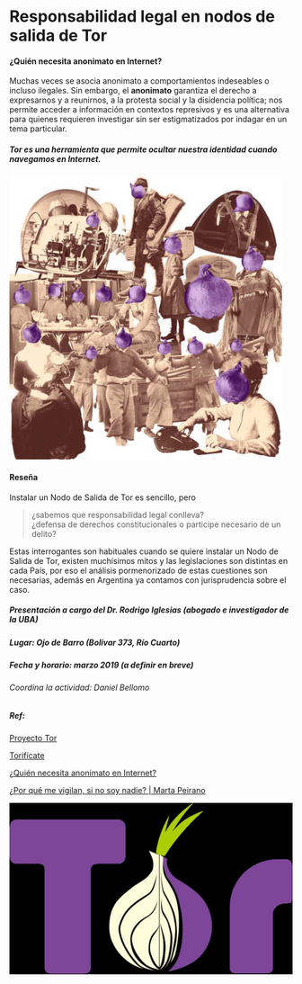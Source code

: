 # Responsabilidad legal en nodos de salida de Tor

#### ¿Quién necesita anonimato en Internet?

Muchas veces se asocia anonimato a comportamientos indeseables o incluso ilegales. Sin embargo, el **anonimato** garantiza el derecho a expresarnos y a reunirnos, a la protesta social y la disidencia política; nos permite acceder a información en contextos represivos y es una alternativa para quienes requieren investigar sin ser estigmatizados por indagar en un tema particular.

##### Tor es una herramienta que permite ocultar nuestra identidad cuando navegamos en Internet.

![](quienes_usan_tor.jpg)

#### Reseña

Instalar un Nodo de Salida de Tor es sencillo, pero

> ¿sabemos que responsabilidad legal conlleva?  
> ¿defensa de derechos constitucionales o participe necesario de un delito?

Estas interrogantes son habituales cuando se quiere instalar un Nodo de Salida de Tor, existen muchísimos mitos y las legislaciones son distintas en cada País, por eso el análisis pormenorizado de estas cuestiones son necesarias, además en Argentina ya contamos con jurisprudencia sobre el caso.

##### Presentación a cargo del Dr. Rodrigo Iglesias (abogado e investigador de la UBA)

##### Lugar: Ojo de Barro (Bolivar 373, Río Cuarto)

##### Fecha y horario: marzo 2019 (a definir en breve)

###### Coordina la actividad: Daniel Bellomo

##### Ref:
[Proyecto Tor](https://www.torproject.org)

[Torifícate](https://tor.derechosdigitales.org)

[¿Quién necesita anonimato en Internet?](https://tor.derechosdigitales.org/materiales/materiales/quien_necesita_tor.png)

[¿Por qué me vigilan, si no soy nadie? | Marta Peirano](https://hooktube.com/watch?v=NPE7i8wuupk)

![](Tor-logo.svg)

